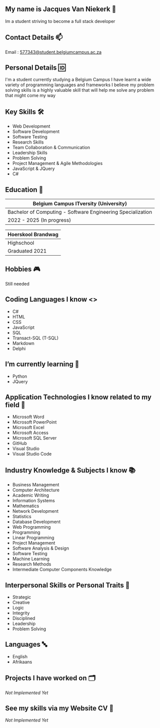 ## My name is Jacques Van Niekerk 👋

Im a student striving to become a full stack developer

## Contact Details 📫

Email : 577343@student.belgiumcampus.ac.za

## Personal Details 🆔

I'm a student currently studying a Belgium Campus
I have learnt a wide variety of programming languages and frameworks
I believe my problem solving skills is a highly valuable skill that
will help me solve any problem that might come my way 

## Key Skills 🛠️

- Web Development
- Software Development
- Software Testing
- Research Skills
- Team Collaboration & Communication
- Leadership Skills
- Problem Solving
- Project Management & Agile Methodologies
- JavaScript & JQuery
- C#

## Education 📖

| Belgium Campus ITversity (University) |
| ----------- |
| Bachelor of Computing - Software Engineering Specialization |
| 2022 - 2025 (In progress) | 

| Hoerskool Brandwag |
| ----------- |
| Highschool |
| Graduated 2021  | 

## Hobbies 🎮

Still needed

## Coding Languages I know <>

- C#
- HTML
- CSS
- JavaScript
- SQL
- Transact-SQL (T-SQL)
- Markdown
- Delphi

## I’m currently learning 🌱

- Python
- JQuery

## Application Technologies I know related to my field 📱

- Microsoft Word
- Microsoft PowerPoint
- Microsoft Excel
- Microsoft Access
- Microsoft SQL Server
- GitHub
- Visual Studio
- Visual Studio Code

## Industry Knowledge & Subjects I know 📚
  
- Business Management
- Computer Architecture
- Academic Writing
- Information Systems
- Mathematics
- Network Development
- Statistics
- Database Development
- Web Programming
- Programming
- Linear Programming
- Project Management
- Software Analysis & Design
- Software Testing
- Machine Learning
- Research Methods
- Intermediate Computer Components Knowledge

## Interpersonal Skills or Personal Traits 🫠

- Strategic
- Creative
- Logic
- Integrity
- Disciplined
- Leadership
- Problem Solving

## Languages 🔤

- English
- Afrikaans

## Projects I have worked on 🗂️

*Not Implemented Yet*

## See my skills via my Website CV 📝

*Not Implemented Yet*

<!---
Jacquesvnme/Jacquesvnme is a ✨ special ✨ repository because its `README.md` (this file) appears on your GitHub profile.
You can click the Preview link to take a look at your changes.
--->
